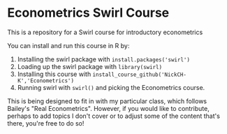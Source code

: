 # Econometrics Swirl Course
This is a repository for a Swirl course for introductory econometrics

You can install and run this course in R by:

1. Installing the swirl package with `install.packages('swirl')`
2. Loading up the swirl package with `library(swirl)`
3. Installing this course with `install_course_github('NickCH-K','Econometrics')`
4. Running swirl with `swirl()` and picking the Econometrics course.

This is being designed to fit in with my particular class, which follows Bailey's "Real Econometrics". However, if you would like to contribute, perhaps to add topics I don't cover or to adjust some of the content that's there, you're free to do so!
